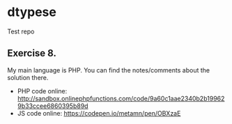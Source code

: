 # dtypese
Test repo


## Exercise 8.

My main language is PHP. You can find the notes/comments about the solution there.

* PHP code online: http://sandbox.onlinephpfunctions.com/code/9a60c1aae2340b2b199629b33ccee6860395b89d
* JS code online: https://codepen.io/metamn/pen/OBXzaE

